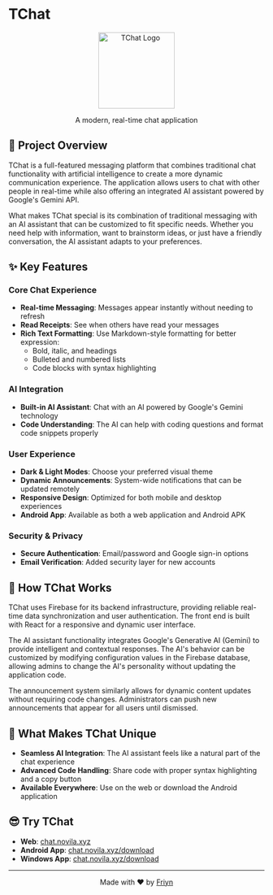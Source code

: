 # TChat

<p align="center">
  <a href="https://chat.novila.xyz">
    <img src="https://chat.novila.xyz/favicon.svg" alt="TChat Logo" width="150" />
  </a>
</p>

<p align="center">
  A modern, real-time chat application
</p>

## 📝 Project Overview

TChat is a full-featured messaging platform that combines traditional chat functionality with artificial intelligence to create a more dynamic communication experience. The application allows users to chat with other people in real-time while also offering an integrated AI assistant powered by Google's Gemini API.

What makes TChat special is its combination of traditional messaging with an AI assistant that can be customized to fit specific needs. Whether you need help with information, want to brainstorm ideas, or just have a friendly conversation, the AI assistant adapts to your preferences.

## ✨ Key Features

### Core Chat Experience
- **Real-time Messaging**: Messages appear instantly without needing to refresh
- **Read Receipts**: See when others have read your messages
- **Rich Text Formatting**: Use Markdown-style formatting for better expression:
  - Bold, italic, and headings
  - Bulleted and numbered lists
  - Code blocks with syntax highlighting

### AI Integration
- **Built-in AI Assistant**: Chat with an AI powered by Google's Gemini technology
- **Code Understanding**: The AI can help with coding questions and format code snippets properly

### User Experience
- **Dark & Light Modes**: Choose your preferred visual theme
- **Dynamic Announcements**: System-wide notifications that can be updated remotely
- **Responsive Design**: Optimized for both mobile and desktop experiences
- **Android App**: Available as both a web application and Android APK

### Security & Privacy
- **Secure Authentication**: Email/password and Google sign-in options
- **Email Verification**: Added security layer for new accounts

## 🎯 How TChat Works

TChat uses Firebase for its backend infrastructure, providing reliable real-time data synchronization and user authentication. The front end is built with React for a responsive and dynamic user interface.

The AI assistant functionality integrates Google's Generative AI (Gemini) to provide intelligent and contextual responses. The AI's behavior can be customized by modifying configuration values in the Firebase database, allowing admins to change the AI's personality without updating the application code.

The announcement system similarly allows for dynamic content updates without requiring code changes. Administrators can push new announcements that appear for all users until dismissed.

## 🌟 What Makes TChat Unique

- **Seamless AI Integration**: The AI assistant feels like a natural part of the chat experience
- **Advanced Code Handling**: Share code with proper syntax highlighting and a copy button
- **Available Everywhere**: Use on the web or download the Android application

## 😎 Try TChat
- **Web**: <a href="https://chat.novila.xyz">chat.novila.xyz</a>
- **Android App**: <a href="https://chat.novila.xyz/download">chat.novila.xyz/download</a>
- **Windows App**: <a href="https://chat.novila.xyz/download">chat.novila.xyz/download</a>

---

<p align="center">
  Made with ❤️ by <a href="https://github.com/friyn/">Friyn</a>
</p>
